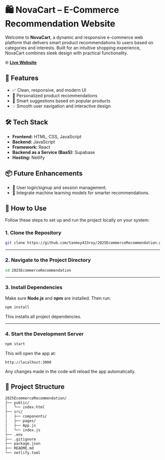 # 🛍️ NovaCart – E-Commerce Recommendation Website

Welcome to **NovaCart**, a dynamic and responsive e-commerce web platform that delivers smart product recommendations to users based on categories and interests. Built for an intuitive shopping experience, NovaCart combines sleek design with practical functionality.

🌐 **[Live Website](https://novacartstore.netlify.app/)**

## 🚀 Features

- ✅ Clean, responsive, and modern UI
- 🎯 Personalized product recommendations
- 🧠 Smart suggestions based on popular products
- 💡 Smooth user navigation and interactive design

## 🛠️ Tech Stack

- **Frontend:** HTML, CSS, JavaScript
- **Backend:** JavaScript
- **Framework:** React
-  **Backend as a Service (BaaS):** Supabase
- **Hosting:** Netlify


## 📦 Future Enhancements
 
- 🔐 User login/signup and session management. 
- 🧠 Integrate machine learning models for smarter recommendations.

## 📌 How to Use

Follow these steps to set up and run the project locally on your system:
 

### 1. **Clone the Repository**

```bash
git clone https://github.com/tanmoy433roy/2025EcommerceRecommendation.git
```

---

### 2. **Navigate to the Project Directory**

```bash
cd 2025EcommerceRecommendation
```

---

### 3. **Install Dependencies**

Make sure **Node.js** and **npm** are installed. Then run:

```bash
npm install
```

This installs all project dependencies.

---

### 4. **Start the Development Server**

```bash
npm start
```

This will open the app at:

```
http://localhost:3000
```

Any changes made in the code will reload the app automatically.



## 📁 Project Structure

```bash
2025EcommerceRecommendation/
├── public/
│   └── index.html
├── src/
│   ├── components/      
│   ├── pages/          
│   ├── App.js           
│   └── index.js          
├── .env                
├── .gitignore           
├── package.json          
├── README.md              
└── netlify.toml           
```
